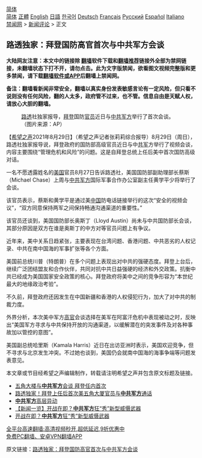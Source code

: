  <!-- 面包屑导航 --> <div class="breadcrumb"><!-- GTranslate: https://gtranslate.io/ -->  <div class="switcher notranslate">  <div class="selected">  <a href="#" onclick="return false;"> 简体</a>  </div>  <div class="option">  <a href="https://www.bannedbook.org" onclick="doGTranslate('zh-CN|zh-CN');jQuery('div.switcher div.selected a').html(jQuery(this).html());return false;" title="简体中文" class="nturl selected"> 简体</a>  <a href="https://www.bannedbook.org/zh-tw/" onclick="doGTranslate('zh-CN|zh-TW');jQuery('div.switcher div.selected a').html(jQuery(this).html());return false;" title="繁體中文" class="nturl"> 正體</a>  <a href="https://www.bannedbook.org/en/" onclick="doGTranslate('zh-CN|en');jQuery('div.switcher div.selected a').html(jQuery(this).html());return false;" title="English" class="nturl"> English</a>  <a href="https://www.bannedbook.org/ja/" onclick="doGTranslate('zh-CN|ja');jQuery('div.switcher div.selected a').html(jQuery(this).html());return false;" title="日本語" class="nturl"> 日語</a>  <a href="https://www.bannedbook.org/ko/" onclick="doGTranslate('zh-CN|ko');jQuery('div.switcher div.selected a').html(jQuery(this).html());return false;" title="한국어" class="nturl"> 한국어</a>  <a href="https://www.bannedbook.org/de/" onclick="doGTranslate('zh-CN|de');jQuery('div.switcher div.selected a').html(jQuery(this).html());return false;" title="Deutsch" class="nturl"> Deutsch</a>  <a href="https://www.bannedbook.org/fr/" onclick="doGTranslate('zh-CN|fr');jQuery('div.switcher div.selected a').html(jQuery(this).html());return false;" title="Français" class="nturl"> Français</a>  <a href="https://www.bannedbook.org/ru/" onclick="doGTranslate('zh-CN|ru');jQuery('div.switcher div.selected a').html(jQuery(this).html());return false;" title="Русский" class="nturl"> Русский</a>  <a href="https://www.bannedbook.org/es/" onclick="doGTranslate('zh-CN|es');jQuery('div.switcher div.selected a').html(jQuery(this).html());return false;" title="Español" class="nturl"> Español</a>  <a href="https://www.bannedbook.org/it/" onclick="doGTranslate('zh-CN|it');jQuery('div.switcher div.selected a').html(jQuery(this).html());return false;" title="Italiano" class="nturl"> Italiano</a>  </div>  </div>      <div class='breadcrumb-sub'><!-- Breadcrumb NavXT 6.3.0 --> <a href="https://www.bannedbook.org/" class="home">禁闻网</a> &gt; <a href="https://www.bannedbook.org/bnews/comments/" class="category">新闻评论</a> &gt; 正文</div></div><h2>路透独家：拜登国防高官首次与中共军方会谈</h2> <p class="notice"><b>大陆网友注意：本文中的链接除 <a href="https://github.com/bannedbook/fanqiang" >翻墙</a>软件下载和<a href="https://github.com/killgcd/justmysocks/blob/master/README.md">翻墙推荐</a>链接外全部为禁网链接，未翻墙状态下打不开，请勿点击。此为文字版禁闻，欲看图文视频完整版和更多禁闻，请下载<a href="https://github.com/bannedbook/fanqiang">翻墙软件或APP</a>后翻墙上禁闻网。</p><p>备注：翻墙看新闻非常安全，翻墙以真实身份发表敏感言论有一定风险，但只看不说则没有任何风险，翻的人太多，政府管不过来，也不管。信息自由是天赋人权，请放心大胆的翻墙。</b></p>  <div class="entry"> <figure> <p><figcaption><a href="https://www.bannedbook.org/bnews/tag/%E8%B7%AF%E9%80%8F/" class="st_tag internal_tag" rel="tag" title="标签 路透 下的日志">路透</a>社独家报导，<a href="https://www.bannedbook.org/bnews/tag/%e6%8b%9c%e7%99%bb/" class="st_tag internal_tag" rel="tag" title="标签 拜登 下的日志">拜登</a>国防<a href="https://www.bannedbook.org/bnews/tag/%E5%AE%98%E5%91%98/" class="st_tag internal_tag" rel="tag" title="标签 官员 下的日志">官员</a>近日与<a href="https://www.bannedbook.org/bnews/tag/%e4%b8%ad%e5%85%b1%e5%86%9b%e6%96%b9/" class="st_tag internal_tag" rel="tag" title="标签 中共军方 下的日志">中共军方</a>举行了首次会谈。（图片来源：AP）</figcaption></figure> <p>【<span class='wp_keywordlink_affiliate'><a href="https://www.soundofhope.org" title="希望之声" target="_blank">希望之声</a></span>2021年8月29日】（希望之声记者张莉莉综合报导）8月29日（周日），路透社独家报导说，拜登政府的国防部高级官员近日与中<a href="https://www.bannedbook.org/bnews/tag/%e5%85%b1%e5%86%9b/" class="st_tag internal_tag" rel="tag" title="标签 共军 下的日志">共军</a>方举行了视频会谈，内容主要围绕“管理危机和风险”的问题。这是自拜登总统上任后美中首次国防高级对话。</p> <p>一名不愿透露姓名的<a href="https://www.bannedbook.org/bnews/tag/%e7%be%8e%e5%9b%bd/" class="st_tag internal_tag" rel="tag" title="标签 美国 下的日志">美国</a>官员8月27日告诉路透社，美国国防部副助理部长蔡斯（Michael Chase）上周与<a href="https://www.bannedbook.org/bnews/tag/%e4%b8%ad%e5%85%b1/" class="st_tag internal_tag" rel="tag" title="标签 中共 下的日志">中共</a><a href="https://www.bannedbook.org/bnews/tag/%E5%86%9B%E6%96%B9/" class="st_tag internal_tag" rel="tag" title="标签 军方 下的日志">军方</a>国际军事合作办公室副主任黄学平少将举行了会谈。</p> <p>该官员表示，蔡斯和黄学平是通过美<span class='wp_keywordlink_affiliate'><a href="https://www.bannedbook.org/" title="中国" target="_blank">中国</a></span>防电话链接举行的这次“安全的视频会议”，“双方同意保持两军之间保持畅通沟通渠道的重要性。”</p>  <p>该官员还谈到，美国国防部长奥斯丁（Lloyd Austin）尚未与中共国防部长会谈，其部分原因是双方在谁是奥斯丁的中方对等官员问题上有争议。</p> <p>近年来，美中关系日趋紧张，主要表现在台湾问题、香港问题、中共恶劣的人权记录、中共在南中国海的军事扩张等各个方面。</p> <p>美国前总统川普（特朗普）在多个问题上表现出对中共的强硬态度。拜登上台后，继续广泛团结盟友和合作伙伴，共同对抗中共日益强硬的经济和外交政策。抗衡中共已经成为美国国家安全政策的核心。拜登政府将美中之间的竞争形容为“本世纪最大的地缘政治考验”。</p>  <p>不久前，拜登政府还因发生在中国新疆和香港的人权侵犯行为，加大了对中共的制裁力度。</p> <p>外界分析，本次美中军方<a href="https://www.bannedbook.org/bnews/tag/%E9%AB%98%E5%AE%98/" class="st_tag internal_tag" rel="tag" title="标签 高官 下的日志">高官</a>会谈选择在美军在阿富汗危机中表现被动之时，反映出“美国军方寻求与中共保持开放的沟通渠道，以缓解潜在的突发事件及对各种事故加以管控的意图”。</p> <p>美国副总统哈里斯（Kamala Harris）近日在出访亚洲时表示，美国欢迎竞争，但不寻求与北京发生冲突。不过她也谈到，美国仍会就南中国海的海事争端等问题发表意见。</p>  <p>本文章或节目经希望之声编辑制作，转载请注明希望之声并包含原文标题及链接。 </p> <ul class='op-related-articles' title='相关阅读'> <li><a href='https://www.bannedbook.org/bnews/worldnews/20210828/1615099.html' target='_blank'>五角大楼与<b>中共军方</b>会谈 拜登任内首次</a></li> <li><a href='https://www.bannedbook.org/bnews/cbnews/20210828/1614887.html' target='_blank'>路透独家！拜登上任后首次美五角大厦官员与<b>中共军方</b>通话</a></li> <li><a href='https://www.bannedbook.org/bnews/bannedvideo/20210822/1611107.html' target='_blank'><b>中共军方</b>高层异动</a></li> <li><a href='https://www.bannedbook.org/bnews/comments/20210815/1606805.html' target='_blank'>【新闻一览】开战在即？<b>中共军方</b>狂“秀”新型威慑武器</a></li> <li><a href='https://www.bannedbook.org/bnews/comments/20210814/1606348.html' target='_blank'>开战在即？<b>中共军方</b>狂“秀”新型威慑武器</a></li> </ul> <p class="texttj"> <a href="https://github.com/bannedbook/fanqiang/wiki/V2ray%E6%9C%BA%E5%9C%BA" target="_blank">全平台高速翻墙:高清视频秒开,超低延迟,9折优惠中</a><br/> <a href="https://github.com/bannedbook/fanqiang/wiki/%E7%A6%81%E9%97%BB%E7%BD%91%E5%AE%89%E5%8D%93%E7%BF%BB%E5%A2%99%E6%96%B0%E9%97%BBAPP" target="_blank">免费PC翻墙、安卓VPN翻墙APP</a></p><p>原文链接：<a class="src_link"  href="https://www.soundofhope.org/post/539972" target="_blank">路透独家：拜登国防高官首次与中共军方会谈</a></p> <a name='sharetosocial'></a>  <div style="margin-bottom:5px;padding-bottom:5px;clear:both"> <div id="archive-pix-1" class="banner-ads"> <!-- AuctionX Display platform tag START --> <div id="26318x728x90x621x_ADSLOT2" clicktrack="%%CLICK_URL_ESC%%"></div> <!-- AuctionX Display platform tag END --> </div> <div id="archive-pix-2" class="banner-ads"> <!-- AuctionX Display platform tag START --> <div id="26315x300x250x621x_ADSLOT2" clicktrack="%%CLICK_URL_ESC%%"></div> <!-- AuctionX Display platform tag END --> </div> </div>  <div id="archive-pix-1" class="banner-ads"> <!-- AuctionX Display platform tag START --> <div id="26318x728x90x621x_ADSLOT3" clicktrack="%%CLICK_URL_ESC%%"></div> <!-- AuctionX Display platform tag END --> </div> </div><!--END ENTRY--> 